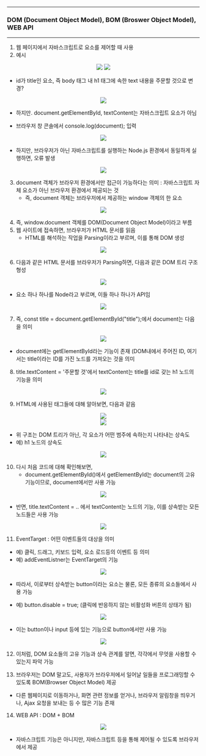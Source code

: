 -----
### DOM (Document Object Model), BOM (Broswer Object Model), WEB API
-----
1. 웹 페이지에서 자바스크립트로 요소를 제어할 때 사용
2. 예시
<div align="center">
<img src="https://github.com/sooyounghan/Java/assets/34672301/add1ec83-ff76-441c-a8c1-95a8dba991ef">
<img src="https://github.com/sooyounghan/Java/assets/34672301/4e11c2b1-5a61-4540-93bc-5bdaf6484c13">
</div>

  - id가 title인 요소, 즉 body 태그 내 h1 태그에 속한 text 내용을 주문할 것으로 변경?
<div align="center">
<img src="https://github.com/sooyounghan/Java/assets/34672301/55dcb103-6fe1-4f3a-a29b-f82efbda5fbc">
</div>

  - 하지만. document.getElementById, textContent는 자바스크립트 요소가 아님

  - 브라우저 창 콘솔에서 console.log(document); 입력
<div align="center">
<img src="https://github.com/sooyounghan/Java/assets/34672301/44f8aa5b-4660-4def-900c-3377d8af2b04">
</div>

  - 하지만, 브라우저가 아닌 자바스크립트를 실행하는 Node.js 환경에서 동일하게 실행하면, 오류 발생
<div align="center">
<img src="https://github.com/sooyounghan/Java/assets/34672301/30efc4c9-ba5b-44d9-8ec2-f2e3f50696e1">
</div>

3. document 객체가 브라우저 환경에서만 접근이 가능하다는 의미 : 자바스크립트 자체 요소가 아닌 브라우저 환경에서 제공되는 것
   - 즉, document 객체는 브라우저에서 제공하는 window 객체의 한 요소
<div align="center">
<img src="https://github.com/sooyounghan/Java/assets/34672301/b9356cdc-398a-4770-8720-9a7f38301b16">
</div>

4. 즉, window.document 객체를 DOM(Document Object Model)이라고 부름
5. 웹 사이트에 접속하면, 브라우저가 HTML 문서를 읽음
   - HTML를 해석하는 작업을 Parsing이라고 부르며, 이를 통해 DOM 생성
<div align="center">
<img src="https://github.com/sooyounghan/Java/assets/34672301/2dd5cc15-a7d0-47fa-916b-a3c354e99590">
</div>

6. 다음과 같은 HTML 문서를 브라우저가 Parsing하면, 다음과 같은 DOM 트리 구조 형성
<div align="center">
<img src="https://github.com/sooyounghan/Java/assets/34672301/593cedfa-a0f0-404b-b89e-c6a98ccdbb26">
</div>

  - 요소 하나 하나를 Node라고 부르며, 이들 하나 하나가 API임
<div align="center">
<img src="https://github.com/sooyounghan/Java/assets/34672301/cba26fb1-bc3d-4e10-ac5d-791e7fe57337">
</div>

  
7. 즉, const title = document.getElementById("title");에서 document는 다음을 의미
<div align="center">
<img src="https://github.com/sooyounghan/Java/assets/34672301/5336ade8-dc36-4612-8bf1-25dfabdc57b8">
</div>

  - document에는 getElementById라는 기능이 존재 (DOM내에서 주어진 ID, 여기서는 title이라는 ID를 가진 노드를 가져오는 것을 의미

8. title.textContent = '주문할 것'에서 textContent는 title를 id로 갖는 h1 노드의 기능을 의미
<div align="center">
<img src="https://github.com/sooyounghan/Java/assets/34672301/4c3729fd-84f9-4dc7-a5fe-72d370ba078c">
</div>

9. HTML에 사용된 태그들에 대해 알아보면, 다음과 같음
<div align="center">
<img src="https://github.com/sooyounghan/Java/assets/34672301/ab3c3182-5ce0-43c9-8b43-496268369bfe">
</div>

<div align="center">
<img src="https://github.com/sooyounghan/Java/assets/34672301/7761609a-40d8-4574-8ebb-2472ec53a01a">
</div>

  - 위 구조는 DOM 트리가 아닌, 각 요소가 어떤 범주에 속하는지 나타내는 상속도
  - 예) h1 노드의 상속도
<div align="center">
<img src="https://github.com/sooyounghan/Java/assets/34672301/aa72ce9a-171a-47f5-8a8c-862d77b6e224">
</div>

10. 다시 처음 코드에 대해 확인해보면,
    - document.getElementById()에서 getElementById는 document의 고유 기능이므로, document에서만 사용 가능
<div align="center">
<img src="https://github.com/sooyounghan/Java/assets/34672301/48a710d6-07b4-4976-831d-83fa33e7480d">
</div>

  - 반면, title.textContent = .. 에서 textContent는 노드의 기능, 이를 상속받는 모든 노드들은 사용 가능
<div align="center">
<img src="https://github.com/sooyounghan/Java/assets/34672301/41515c20-e1d7-4359-ad93-e4a07a8712fe">
</div>

11. EventTarget : 어떤 이벤트들의 대상을 의미
  - 예) 클릭, 드래그, 키보드 입력, 요소 로드등의 이벤트 등 의미
  - 예) addEventListner는 EventTarget의 기능
<div align="center">
<img src="https://github.com/sooyounghan/Java/assets/34672301/09e79564-400c-4eeb-a53b-7bf71324f35d">
</div>

  - 따라서, 이로부터 상속받는 button이라는 요소는 물론, 모든 종류의 요소들에서 사용 가능

  - 예) button.disable = true; (클릭에 반응하지 않는 비활성화 버튼의 상태가 됨)
<div align="center">
<img src="https://github.com/sooyounghan/Java/assets/34672301/a54284e3-4584-4096-addc-d3a04be23e89">
</div>

  - 이는 button이나 input 등에 있는 기능으로 button에서만 사용 가능
<div align="center">
<img src="https://github.com/sooyounghan/Java/assets/34672301/af6fa855-fdeb-49da-b423-d39daa50dbe9">
</div>

12. 이처럼, DOM 요소들의 고유 기능과 상속 관계를 알면, 각각에서 무엇을 사용할 수 있는지 파악 가능

13. 브라우저는 DOM 말고도, 사용자가 브라우저에서 일어날 일들을 프로그래밍할 수 있도록 BOM(Browser Object Model) 제공
  - 다른 웹페이지로 이동하거나, 화면 관련 정보를 얻거나, 브라우저 알림창을 띄우거나, Ajax 요청을 보내는 등 수 많은 기능 존재

14. WEB API : DOM + BOM
<div align="center">
<img src="https://github.com/sooyounghan/Java/assets/34672301/ce299908-0d15-47d5-afa8-5c62e956d3d4">
</div>

  - 자바스크립트 기능은 아니지만, 자바스크립트 등을 통해 제어될 수 있도록 브라우저에서 제공

